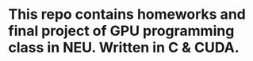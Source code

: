 # This repo contains homeworks and final project of GPU programming class in NEU. Written in C & CUDA.
